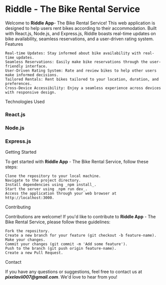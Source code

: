 # Riddle - The Bike Rental Service

Welcome to **Riddle App**- The Bike Rental Service! This web application is designed to help users rent bikes according to their accommodation. Built with React.js, Node.js, and Express.js, Riddle boasts real-time updates on bike availability, seamless reservations, and a user-driven rating system.
Features

    Real-time Updates: Stay informed about bike availability with real-time updates.
    Seamless Reservations: Easily make bike reservations through the user-friendly interface.
    User-Driven Rating System: Rate and review bikes to help other users make informed decisions.
    Tailored Rentals: Rent bikes tailored to your location, duration, and preferences.
    Cross-Device Accessibility: Enjoy a seamless experience across devices with responsive design.

Technologies Used

   ### React.js
   ### Node.js
   ### Express.js

Getting Started

To get started with **Riddle App** - The Bike Rental Service, follow these steps:

    Clone the repository to your local machine.
    Navigate to the project directory.
    Install dependencies using _npm install_.
    Start the server using _npm run dev_.
    Access the application through your web browser at http://localhost:3000.

Contributing

Contributions are welcome! If you'd like to contribute to **Riddle App** - The Bike Rental Service, please follow these guidelines:

    Fork the repository.
    Create a new branch for your feature (git checkout -b feature-name).
    Make your changes.
    Commit your changes (git commit -m 'Add some feature').
    Push to the branch (git push origin feature-name).
    Create a new Pull Request.


Contact

If you have any questions or suggestions, feel free to contact us at **_pixelavii007@gmail.com_**. We'd love to hear from you!